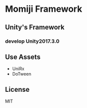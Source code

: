# Momiji Framework

## Unity's Framework
### develop Unity2017.3.0

## Use Assets
- UniRx
- DoTween

## License
MIT
